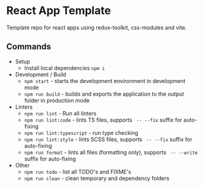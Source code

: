 # React App Template

Template repo for react apps using redux-toolkit, css-modules and vite.

## Commands

- Setup
  - Install local dependencies `npm i`
- Development / Build
  - `npm start` - starts the development environment in development mode
  - `npm run build` - builds and exports the application to the output folder in production mode
- Linters
  - `npm run lint` - Run all linters
  - `npm run lint:code` - lints TS files, supports ` -- --fix` suffix for auto-fixing
  - `npm run lint:typescript` - run type checking
  - `npm run lint:style` - lints SCSS files, supports ` -- --fix` suffix for auto-fixing
  - `npm run format` - lints all files (formatting only), supports ` -- --write` suffix for auto-fixing
- Other
  - `npm run todo` - list all TODO's and FIXME's
  - `npm run clean` - clean temporary and dependency folders